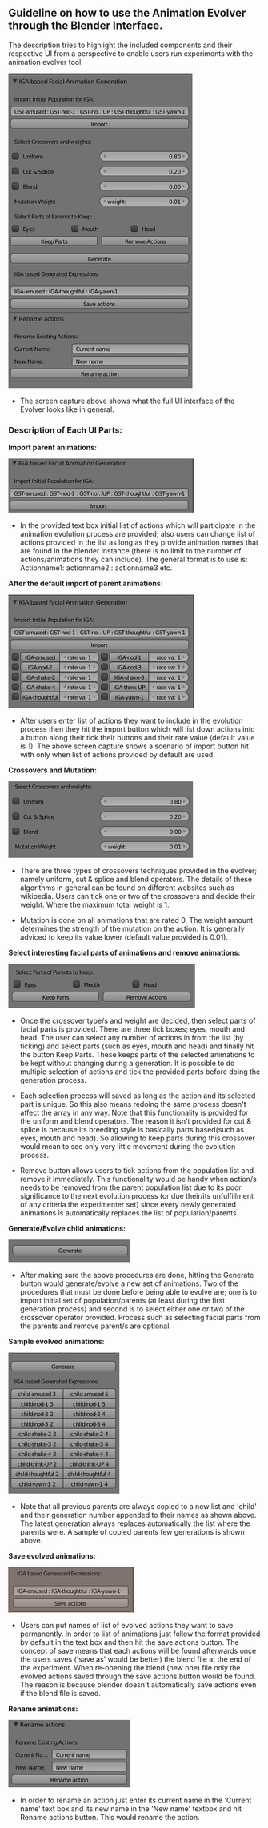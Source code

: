 ## Guideline on how to use the Animation Evolver through the Blender Interface. 

The description tries to highlight the included components and their respective UI from a perspective to enable users run experiments with the animation evolver tool:
 
![Image of Dynamic Reconfigure](docs/Evolver_UI_Parts/Evolver_full_UI.png)
* The screen capture above shows what the full UI interface of the Evolver looks like in general.

### Description of Each UI Parts:
 
**Import parent animations:**

![Image of Dynamic Reconfigure](docs/Evolver_UI_Parts/Import_UI.png)

* In the provided text box initial list of actions which will participate in the animation evolution process are provided; also users can change list of actions provided in the list as long as they provide animation names that are found in the blender instance (there is no limit to the number of actions/animations they can include).
The general format is to use is:
Actionname1: actionname2 : actionname3 etc. 
 
**After the default import of parent animations:**

![Image of Dynamic Reconfigure](docs/Evolver_UI_Parts/After_default_import_UI.png)
* After users enter list of actions they want to include in the evolution process then they hit the import button which will list down actions into a button along their tick their buttons and their rate value (default value is 1). 
The above screen capture shows a scenario of import button hit with only when list of actions provided by default are used.

**Crossovers and Mutation:**

![Image of Dynamic Reconfigure](docs/Evolver_UI_Parts/Crossovers_and_mutation_UI.png)

* There are three types of crossovers techniques provided in the evolver; namely uniform, cut & splice and blend operators. The details of these algorithms in general can be found on different websites such as wikipedia.
Users can tick one or two of the crossovers and decide their weight. Where the maximum total weight is 1.

* Mutation is done on all animations that are rated 0. The weight amount determines the strength of the mutation on the action. It is generally adviced to keep its value lower (default value provided is 0.01).
 
**Select interesting facial parts of animations and remove animations:**

![Image of Dynamic Reconfigure](docs/Evolver_UI_Parts/SelectParts_and_remove_UI.png)

* Once the crossover type/s and weight are decided, then select parts of facial parts is provided. 
There are three tick boxes; eyes, mouth and head. The user can select any number of actions in from the list (by ticking) and select parts (such as eyes, mouth and head) and finally hit the button Keep Parts.
These keeps parts of the selected animations to be kept without changing during a generation.
It is possible to do multiple selection of actions and tick the provided parts before doing the generation process.

* Each selection process will saved as long as the action and its selected part is unique. So this also means redoing the same process doesn't affect the array in any way.
Note that this functionality is provided for the uniform and blend operators. The reason it isn't provided for cut & splice is because its breeding style is basically parts based(such as eyes, mouth and head). So allowing to keep parts during this crossover would mean to see only very little movement during the evolution process.

* Remove button allows users to tick actions from the population list and remove it immediately. This functionality would be handy when action/s needs to be removed from the parent population list due to its poor significance to the next evolution process (or due their/its unfulfillment of any criteria the experimenter set) since every newly generated animations is automatically replaces the list of population/parents.

**Generate/Evolve child animations:**

![Image of Dynamic Reconfigure](docs/Evolver_UI_Parts/Generate_button_UI.png)

* After making sure the above procedures are done, hitting the Generate button would generate/evolve a new set of animations. 
Two of the procedures that must be done before being able to evolve are; one is to import initial set of population/parents (at least during the first generation process) and second is to select either one or two of the crossover operator provided. 
Process such as selecting facial parts from the parents and remove parent/s are optional.


**Sample evolved animations:**

![Image of Dynamic Reconfigure](docs/Evolver_UI_Parts/After_evolution_UI.png)

* Note that all previous parents are always copied to a new list and 'child' and their generation number appended to their names as shown above.
The latest generation always replaces automatically the list where the parents were. A sample of copied parents few generations is shown above.

**Save evolved animations:**

![Image of Dynamic Reconfigure](docs/Evolver_UI_Parts/Save_actions_UI.png)

* Users can put names of list of evolved actions they want to save permanently. In order to list of animations just follow the format provided by default in the text box and then hit the save actions button. The concept of save means that each actions will be found afterwards once the users saves ('save as' would be better) the blend file at the end of the experiment. When re-opening the blend (new one) file only the evolved actions saved through the save actions button would be found. The reason is because blender doesn't automatically save actions even if the blend file is saved.

**Rename animations:**

![Image of Dynamic Reconfigure](docs/Evolver_UI_Parts/Rename_actions_UI.png)

* In order to rename an action just enter its current name in the 'Current name' text box and its new name in the 'New name' textbox and hit Rename actions button. This would rename the action. 

